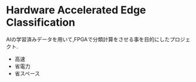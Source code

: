 # **H**ardware **A**ccelerated **E**dge **C**lassification
AIの学習済みデータを用いて,FPGAで分類計算をさせる事を目的にしたプロジェクト.

- 高速
- 省電力
- 省スペース
